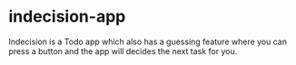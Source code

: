 # indecision-app
Indecision is a Todo app which also has a guessing feature where you can press a button and the app will decides the next task for you.
